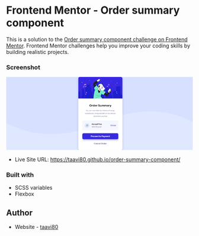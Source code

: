  # Frontend Mentor - Order summary component

This is a solution to the [Order summary component challenge on Frontend Mentor](https://www.frontendmentor.io/challenges/order-summary-component-QlPmajDUj). Frontend Mentor challenges help you improve your coding skills by building realistic projects. 

### Screenshot

![](img/design/order-summary-component_Desktop.png)

- Live Site URL: https://taavi80.github.io/order-summary-component/

### Built with
- SCSS variables
- Flexbox

## Author
- Website - [taavi80](https://www.frontendmentor.io/profile/taavi80)